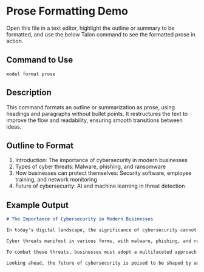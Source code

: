# Prose Formatting Demo

Open this file in a text editor, highlight the outline or summary to be formatted, and use the below Talon command to see the formatted prose in action.

## Command to Use

`model format prose`

## Description

This command formats an outline or summarization as prose, using headings and paragraphs without bullet points. It restructures the text to improve the flow and readability, ensuring smooth transitions between ideas.

## Outline to Format

1. Introduction: The importance of cybersecurity in modern businesses
2. Types of cyber threats: Malware, phishing, and ransomware
3. How businesses can protect themselves: Security software, employee training, and network monitoring
4. Future of cybersecurity: AI and machine learning in threat detection

## Example Output

```markdown
# The Importance of Cybersecurity in Modern Businesses

In today's digital landscape, the significance of cybersecurity cannot be overstated. As businesses increasingly rely on technology, they become more vulnerable to a variety of cyber threats. Understanding these threats is crucial for safeguarding sensitive information and maintaining operational integrity.

Cyber threats manifest in various forms, with malware, phishing, and ransomware being among the most prevalent. Malware can infiltrate systems, causing extensive damage and data loss. Phishing attacks often target employees, tricking them into revealing confidential information. Ransomware poses a particularly grave risk, as it can lock businesses out of their own data until a ransom is paid, leading to both financial loss and reputational damage.

To combat these threats, businesses must adopt a multifaceted approach to cybersecurity. Implementing robust security software is essential for detecting and neutralizing potential attacks. Additionally, employee training plays a vital role in raising awareness about cyber risks and promoting safe online practices. Network monitoring is another critical component, enabling businesses to identify unusual activity and respond swiftly to potential breaches.

Looking ahead, the future of cybersecurity is poised to be shaped by advancements in artificial intelligence and machine learning. These technologies are increasingly being integrated into threat detection systems, enhancing the ability to identify and respond to cyber threats in real-time. As the digital landscape continues to evolve, so too must the strategies employed by businesses to protect themselves from the ever-changing array of cyber threats.
```
